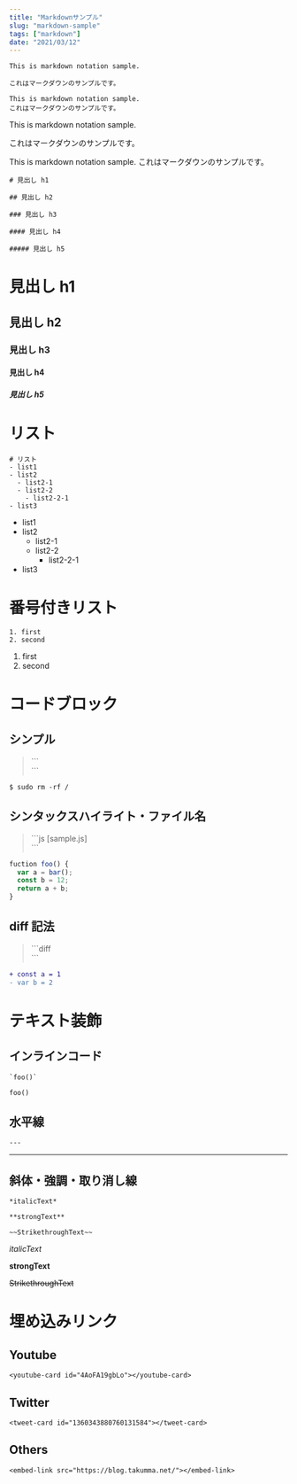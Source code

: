 ```yaml
---
title: "Markdownサンプル"
slug: "markdown-sample"
tags: ["markdown"]
date: "2021/03/12"
---
```


```
This is markdown notation sample.

これはマークダウンのサンプルです。

This is markdown notation sample.
これはマークダウンのサンプルです。
```

This is markdown notation sample.

これはマークダウンのサンプルです。

This is markdown notation sample.
これはマークダウンのサンプルです。

```
# 見出し h1

## 見出し h2

### 見出し h3

#### 見出し h4

##### 見出し h5
```

# 見出し h1

## 見出し h2

### 見出し h3

#### 見出し h4

##### 見出し h5


# リスト
```
# リスト
- list1
- list2
  - list2-1
  - list2-2
    - list2-2-1
- list3
```

- list1
- list2
  - list2-1
  - list2-2
    - list2-2-1
- list3


# 番号付きリスト
```
1. first
2. second
```

1. first
2. second


# コードブロック

## シンプル

> \`\`\`<br>
> \`\`\`

```
$ sudo rm -rf /
```


## シンタックスハイライト・ファイル名

> \`\`\`js [sample.js]<br>
> \`\`\`

```js [sample.js]
fuction foo() {
  var a = bar();
  const b = 12;
  return a + b;
}
```

## diff 記法

> \`\`\`diff<br>
> \`\`\`

```diff
+ const a = 1
- var b = 2
```


# テキスト装飾

## インラインコード

```
`foo()`
```

`foo()`


## 水平線

```
---
```

---


## 斜体・強調・取り消し線

```
*italicText*

**strongText**

~~StrikethroughText~~
```

*italicText*

**strongText**

~~StrikethroughText~~


# 埋め込みリンク

## Youtube

```
<youtube-card id="4AoFA19gbLo"></youtube-card>
```

<youtube-card id="4AoFA19gbLo"></youtube-card>


## Twitter

```
<tweet-card id="1360343880760131584"></tweet-card>
```

<tweet-card id="1360343880760131584"></tweet-card>


## Others

```
<embed-link src="https://blog.takumma.net/"></embed-link>
```
<embed-link src="https://blog.takumma.net/"></embed-link>
